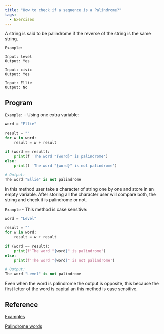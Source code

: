 ```yaml
---
title: "How to check if a sequence is a Palindrome?"
tags:
  - Exercises
---
```


A string is said to be palindrome if the reverse of the string is the same string.

`Example:`

```text
Input: level
Output: Yes

Input: civic
Output: Yes

Input: Ellie
Output: No
```

## Program

`Example:` - Using one extra variable:

```python
word = "Ellie"
 
result = ""
for w in word:
    result = w + result
 
if (word == result):
    print(f 'The word "{word}" is palindrome')
else:
    print(f 'The word "{word}" is not palindrome')

# Output:
The word "Ellie" is not palindrome
```

In this method user take a character of string one by one and store in an empty variable. After storing all the character user will compare both, the string and check it is palindrome or not.

`Example` - This method is case sensitive:

```python
word = "Level"
 
result = ""
for w in word:
    result = w + result
 
if (word == result):
    print(f'The word "{word}" is palindrome')
else:
    print(f'The word "{word}" is not palindrome')

# Output:
The word "Level" is not palindrome
```

Even when the word is palindrome the output is opposite, this because the first letter of the word is capital an this method is case sensitive.

## Reference

[Examples](https://www.geeksforgeeks.org/python-program-check-string-palindrome-not/)

[Palindrome words](https://www.rd.com/list/palindromes-list/)
